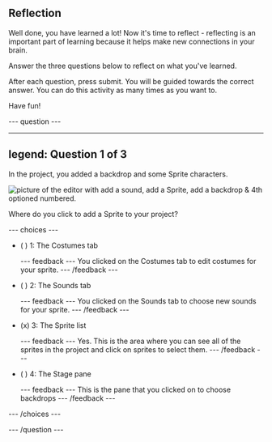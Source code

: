 ## Reflection

Well done, you have learned a lot! Now it's time to reflect - reflecting is an important part of learning because it helps make new connections in your brain.

Answer the three questions below to reflect on what you've learned.

After each question, press submit. You will be guided towards the correct answer. You can do this activity as many times as you want to.

Have fun!

--- question ---

---
legend: Question 1 of 3
---

In the project, you added a backdrop and some Sprite characters.

![picture of the editor with add a sound, add a Sprite, add a backdrop & 4th optioned numbered.](images/question1.png)

Where do you click to add a Sprite to your project?

--- choices ---

- ( ) 1: The Costumes tab

  --- feedback ---
You clicked on the Costumes tab to edit costumes for your sprite.
  --- /feedback ---

- ( ) 2: The Sounds tab

  --- feedback ---
You clicked on the Sounds tab to choose new sounds for your sprite.
  --- /feedback ---

- (x) 3: The Sprite list

  --- feedback ---
Yes. This is the area where you can see all of the sprites in the project and click on sprites to select them.
  --- /feedback ---

- ( ) 4: The Stage pane

  --- feedback ---
  This is the pane that you clicked on to choose backdrops
  --- /feedback ---

--- /choices ---

--- /question ---
